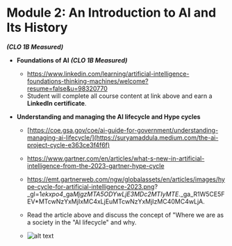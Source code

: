 # **Module 2: An Introduction to AI and Its History** 
***(CLO 1B Measured)*** 

* **Foundations of AI**  ***(CLO 1B Measured)***
  * https://www.linkedin.com/learning/artificial-intelligence-foundations-thinking-machines/welcome?resume=false&u=98320770
  * Student will complete all course content at link above and earn a **LinkedIn certificate**.
 

* **Understanding and managing the AI lifecycle and Hype cycles**  
  * [https://coe.gsa.gov/coe/ai-guide-for-government/understanding-managing-ai-lifecycle/](https://suryamaddula.medium.com/the-ai-project-cycle-e363ce3f4f6f)
  * https://www.gartner.com/en/articles/what-s-new-in-artificial-intelligence-from-the-2023-gartner-hype-cycle 
  * https://emt.gartnerweb.com/ngw/globalassets/en/articles/images/hype-cycle-for-artificial-intelligence-2023.png? _gl=1*ekxpo4*_ga*MjgzMTA5ODYwLjE3MDc2MTIyMTE.*_ga_R1W5CE5FEV*MTcwNzYxMjIxMC4xLjEuMTcwNzYxMjIzMC40MC4wLjA. 
  * Read the article above and discuss the concept of "Where we are as a society in the "AI lifecycle" and why.
 
  *  ![alt text]([http://url/to/img.png](https://emt.gartnerweb.com/ngw/globalassets/en/articles/images/hype-cycle-for-artificial-intelligence-2023.png?_gl=1*ekxpo4*_ga*MjgzMTA5ODYwLjE3MDc2MTIyMTE.*_ga_R1W5CE5FEV*MTcwNzYxMjIxMC4xLjEuMTcwNzYxMjIzMC40MC4wLjA.)https://emt.gartnerweb.com/ngw/globalassets/en/articles/images/hype-cycle-for-artificial-intelligence-2023.png?_gl=1*ekxpo4*_ga*MjgzMTA5ODYwLjE3MDc2MTIyMTE.*_ga_R1W5CE5FEV*MTcwNzYxMjIxMC4xLjEuMTcwNzYxMjIzMC40MC4wLjA.)
